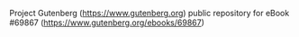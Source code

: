 Project Gutenberg (https://www.gutenberg.org) public repository for
eBook #69867 (https://www.gutenberg.org/ebooks/69867)
